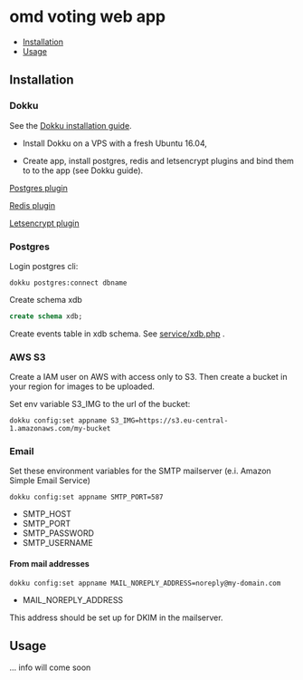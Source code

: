 # omd voting web app

* [Installation](#installation)
* [Usage](#usage)

## Installation

### Dokku

See the [Dokku installation guide](http://dokku.viewdocs.io/dokku/getting-started/installation).

* Install Dokku on a VPS with a fresh Ubuntu 16.04,

* Create app, install postgres, redis and letsencrypt plugins and bind them to to the app (see Dokku guide).

[Postgres plugin](https://github.com/dokku/dokku-postgres)

[Redis plugin](https://github.com/dokku/dokku-redis)

[Letsencrypt plugin](https://github.com/dokku/dokku-letsencrypt)

### Postgres

Login postgres cli:

```shell
dokku postgres:connect dbname
```

Create schema xdb
```sql
create schema xdb;
```
Create events table in xdb schema. See [service/xdb.php](service/xdb.php) .

### AWS S3
Create a IAM user on AWS with access only to S3. Then create a bucket in your region for images to be uploaded.

Set env variable S3_IMG to the url of the bucket:
```shell
dokku config:set appname S3_IMG=https://s3.eu-central-1.amazonaws.com/my-bucket
```

### Email

Set these environment variables for the SMTP mailserver (e.i. Amazon Simple Email Service)

```shell
dokku config:set appname SMTP_PORT=587
```

* SMTP_HOST
* SMTP_PORT
* SMTP_PASSWORD
* SMTP_USERNAME

#### From mail addresses

```shell
dokku config:set appname MAIL_NOREPLY_ADDRESS=noreply@my-domain.com
```

* MAIL_NOREPLY_ADDRESS

This address should be set up for DKIM in the mailserver.

## Usage

... info will come soon


